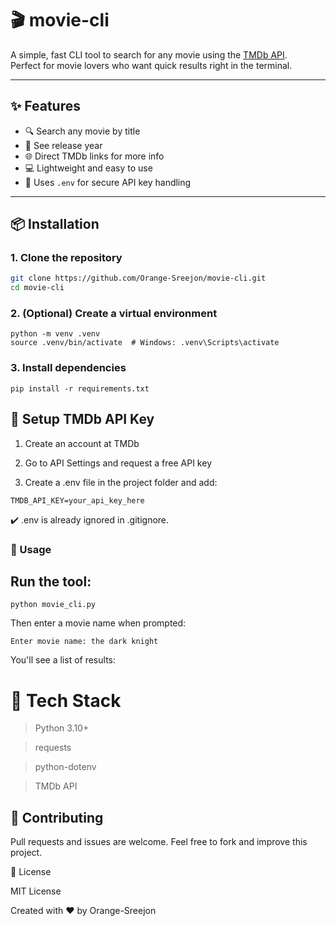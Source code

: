 # 🎬 movie-cli

A simple, fast CLI tool to search for any movie using the [TMDb API](https://www.themoviedb.org/).  
Perfect for movie lovers who want quick results right in the terminal.

---

## ✨ Features

- 🔍 Search any movie by title
- 📅 See release year
- 🌐 Direct TMDb links for more info
- 💻 Lightweight and easy to use
- 🔐 Uses `.env` for secure API key handling

---

## 📦 Installation

### 1. Clone the repository

```bash
git clone https://github.com/Orange-Sreejon/movie-cli.git
cd movie-cli
```
### 2. (Optional) Create a virtual environment

```
python -m venv .venv
source .venv/bin/activate  # Windows: .venv\Scripts\activate
```

### 3. Install dependencies

```
pip install -r requirements.txt
```

## 🔐 Setup TMDb API Key

  1. Create an account at TMDb

  2. Go to API Settings and request a free API key

  3. Create a .env file in the project folder and add:

```
TMDB_API_KEY=your_api_key_here
```

✔️ .env is already ignored in .gitignore.


### 🚀 Usage

## Run the tool:

```
python movie_cli.py
```

Then enter a movie name when prompted:
```
Enter movie name: the dark knight
```

You'll see a list of results:

# 🧠 Tech Stack

> Python 3.10+

> requests

> python-dotenv

> TMDb API

## 🙌 Contributing

Pull requests and issues are welcome.
Feel free to fork and improve this project.

 📄 License

MIT License

Created with ❤️ by Orange-Sreejon
